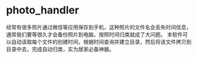 # photo_handler
经常有很多照片通过微信等应用保存到手机，这种照片的文件名会丢失时间信息，通常我们要等很久才会备份照片到电脑，按照时间归类就成了大问题。
本软件可以自动读取每个文件的创建时间，根据时间查询并建立目录，然后将该文件拷贝到目录中去，完成自动归类，实为居家必备神器。
